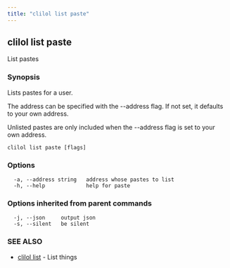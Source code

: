 ```yaml
---
title: "clilol list paste"
---
```

## clilol list paste

List pastes

### Synopsis

Lists pastes for a user.

The address can be specified with the --address flag. If not set,
it defaults to your own address.

Unlisted pastes are only included when the --address flag is set to
your own address.

```
clilol list paste [flags]
```

### Options

```
  -a, --address string   address whose pastes to list
  -h, --help             help for paste
```

### Options inherited from parent commands

```
  -j, --json     output json
  -s, --silent   be silent
```

### SEE ALSO

* [clilol list](clilol_list.md)	 - List things

